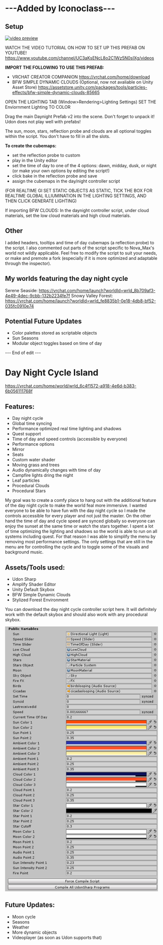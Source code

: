 # ---Added by Iconoclass---
## Setup
[![video preview](https://img.youtube.com/vi/hRjFOVZbyNs/0.jpg)](https://www.youtube.com/watch?v=hRjFOVZbyNs)

WATCH THE VIDEO TUTORIAL ON HOW TO SET UP THIS PREFAB ON YOUTUBE!
https://www.youtube.com/channel/UC3aKsENcL8o2C1Wz5N0sIXg/videos

**IMPORT THE FOLLOWING TO USE THIS PREFAB:**
* VRCHAT CREATOR COMPANION			https://vrchat.com/home/download
* BFW SIMPLE DYNAMIC CLOUDS	(Optional, now not avaliable on Unity Asset Store)		https://assetstore.unity.com/packages/tools/particles-effects/bfw-simple-dynamic-clouds-85665

OPEN THE LIGHTING TAB (Window>Rendering>Lighting Settings)
SET THE Enviornment Lighting TO COLOR

Drag the main Daynight Prefab v2 into the scene. Don't forget to unpack it! Udon does not play well with prefabs!

The sun, moon, stars, reflection probe and clouds are all optional toggles within the script. You don't have to fill in all the slots.

**To create the cubemaps:**
* set the reflection probe to custom
* play in the Unity editor
* set the time of day to one of the 4 options: dawn, midday, dusk, or night (or make your own options by editing the script!)
* click bake in the reflection probe and save
* assign the cubemaps in the day/night controller script

(FOR REALTIME GI SET STATIC OBJECTS AS STATIC, TICK THE BOX FOR REALTIME GLOBAL ILLIUMINATION IN THE LIGHTING SETTINGS, AND THEN CLICK GENERATE LIGHTING)

If importing BFW CLOUDS: In the daynight controller script, under cloud materials, set the low cloud materials and high cloud materials.

## Other
I added headers, tooltips and time of day cubemaps (a reflection probe) to the script.
I also commented out parts of the script specific to Nova_Max's world not wildly applicable.
Feel free to modify the script to suit your needs, or make and premote a fork (especially if it is more optimized and adaptable through the inspector).

## My worlds featuring the day night cycle
Serene Seaside: https://vrchat.com/home/launch?worldId=wrld_8b709af3-4e49-4dec-9cbb-132b2234fe7f 
Snowy Valley Forest: https://vrchat.com/home/launch?worldId=wrld_fe8835b1-0e18-4db8-bf52-035fc0910e74

## Potential Future Updates
* Color palettes stored as scriptable objects
* Sun Seasons
* Modular object toggles based on time of day

--- End of edit --- 

# **Day Night Cycle Island**
https://vrchat.com/home/world/wrld_6c4f1572-a918-4e6d-b383-6b056111768f
## **Features:**
* Day night cycle
* Global time syncing
* Performance optimized real time lighting and shadows
* Quest support
* Time of day and speed controls (accessible by everyone)
* Performance options
* Mirror
* Seats
* Custom water shader
* Moving grass and trees
* Audio dynamically changes with time of day
* Campfire lights dring the night
* Leaf particles
* Procedural Clouds
* Procedural Stars

My goal was to create a comfy place to hang out with the additional feature of the day night cycle to make the world feal more immersive.
I wanted everyone to be able to have fun with the day night cycle so I made the controls accessible for every player and not just the master. On the other hand the time of day and cycle speed are synced globally so everyone can enjoy the sunset at the same time or watch the stars together. 
I spent a lot of time optimizing the lighting and shadows so the world is able to run on all systems including quest. For that reason I was able to simplify the menu by removing most performance settings. The only settings that are still in the menu are for controlling the cycle and to toggle some of the visuals and background music. 

## **Assets/Tools used:**
* Udon Sharp
* Amplify Shader Editor
* Unity Default Skybox
* BFW Simple Dynamic Clouds
* Stylized Forest Environment

You can download the day night cycle controller script here. It will definitely work with the default skybox and should also work with any procedural skybox.

![Values](/Values.png)

## **Future Updates:**
* Moon cycle
* Seasons
* Weather
* More dynamic objects
* Videoplayer (as soon as Udon supports that)
